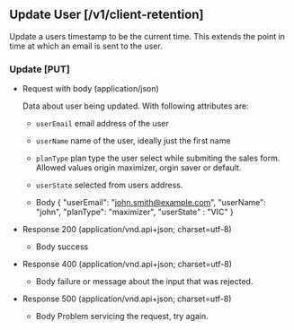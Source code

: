     
## Update User [/v1/client-retention]
Update a users timestamp to be the current time. This extends the point in time at which an email is sent to the user.

### Update [PUT]

+ Request with body (application/json)
    
    Data about user being updated. With following attributes are:

    + `userEmail` email address of the user
    + `userName` name of the user, ideally just the first name
    + `planType` plan type the user select while submiting the sales form. Allowed values origin maximizer, orgin saver or default.
    + `userState` selected from users address.
    
  + Body
    { "userEmail": "john.smith@example.com", "userName": "john", "planType": "maximizer", "userState" : "VIC" }

+ Response 200 (application/vnd.api+json; charset=utf-8)
  + Body
    success

+ Response 400 (application/vnd.api+json; charset=utf-8)
  + Body
    failure or message about the input that was rejected.
    
+ Response 500 (application/vnd.api+json; charset=utf-8)
  + Body
    Problem servicing the request, try again.
